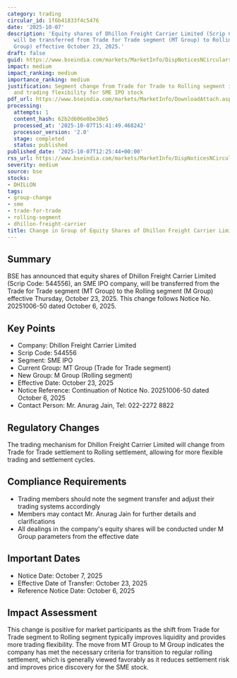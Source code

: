 ```yaml
---
category: trading
circular_id: 1f6b41833f4c5476
date: '2025-10-07'
description: 'Equity shares of Dhillon Freight Carrier Limited (Scrip Code: 544556)
  will be transferred from Trade for Trade segment (MT Group) to Rolling segment (M
  Group) effective October 23, 2025.'
draft: false
guid: https://www.bseindia.com/markets/MarketInfo/DispNoticesNCirculars.aspx?Noticeid={6CEE084A-2D0E-4139-9212-54CC56D2A827}&noticeno=20251007-32&dt=10/07/2025&icount=32&totcount=76&flag=0
impact: medium
impact_ranking: medium
importance_ranking: medium
justification: Segment change from Trade for Trade to Rolling segment improves liquidity
  and trading flexibility for SME IPO stock
pdf_url: https://www.bseindia.com/markets/MarketInfo/DownloadAttach.aspx?id=20251007-32&attachedId=
processing:
  attempts: 1
  content_hash: 62b2d606e0be30e5
  processed_at: '2025-10-07T15:41:49.468242'
  processor_version: '2.0'
  stage: completed
  status: published
published_date: '2025-10-07T12:25:44+00:00'
rss_url: https://www.bseindia.com/markets/MarketInfo/DispNoticesNCirculars.aspx?Noticeid={6CEE084A-2D0E-4139-9212-54CC56D2A827}&noticeno=20251007-32&dt=10/07/2025&icount=32&totcount=76&flag=0
severity: medium
source: bse
stocks:
- DHILLON
tags:
- group-change
- sme
- trade-for-trade
- rolling-segment
- dhillon-freight-carrier
title: Change in Group of Equity Shares of Dhillon Freight Carrier Limited
---
```


## Summary

BSE has announced that equity shares of Dhillon Freight Carrier Limited (Scrip Code: 544556), an SME IPO company, will be transferred from the Trade for Trade segment (MT Group) to the Rolling segment (M Group) effective Thursday, October 23, 2025. This change follows Notice No. 20251006-50 dated October 6, 2025.

## Key Points

- Company: Dhillon Freight Carrier Limited
- Scrip Code: 544556
- Segment: SME IPO
- Current Group: MT Group (Trade for Trade segment)
- New Group: M Group (Rolling segment)
- Effective Date: October 23, 2025
- Notice Reference: Continuation of Notice No. 20251006-50 dated October 6, 2025
- Contact Person: Mr. Anurag Jain, Tel: 022-2272 8822

## Regulatory Changes

The trading mechanism for Dhillon Freight Carrier Limited will change from Trade for Trade settlement to Rolling settlement, allowing for more flexible trading and settlement cycles.

## Compliance Requirements

- Trading members should note the segment transfer and adjust their trading systems accordingly
- Members may contact Mr. Anurag Jain for further details and clarifications
- All dealings in the company's equity shares will be conducted under M Group parameters from the effective date

## Important Dates

- Notice Date: October 7, 2025
- Effective Date of Transfer: October 23, 2025
- Reference Notice Date: October 6, 2025

## Impact Assessment

This change is positive for market participants as the shift from Trade for Trade segment to Rolling segment typically improves liquidity and provides more trading flexibility. The move from MT Group to M Group indicates the company has met the necessary criteria for transition to regular rolling settlement, which is generally viewed favorably as it reduces settlement risk and improves price discovery for the SME stock.